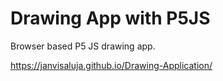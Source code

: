 # Drawing App with P5JS

Browser based P5 JS drawing app.

https://janvisaluja.github.io/Drawing-Application/
